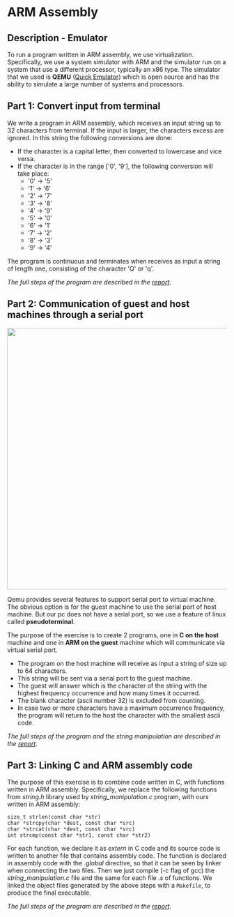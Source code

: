# ARM Assembly
## Description - Emulator
To run a program written in ARM assembly, we use virtualization. 
Specifically, we use a system simulator with ARM and the simulator run on a system that use a different processor, typically an x86 type. 
The simulator that we used is **QEMU** ([Quick Emulator](http://wiki.qemu.org/Main_Page)) which is open source and has the ability to simulate a large number of systems and processors.

## Part 1: Convert input from terminal
We write a program in ARM assembly, which receives an input string up to 32 characters from terminal. If the input is larger, the characters excess are ignored. 
In this string the following conversions are done:
* If the character is a capital letter, then converted to lowercase and vice versa.
* If the character is in the range ['0', '9'], the following conversion will take place:
    * '0' → '5'
    * '1' → '6'
    * '2' → '7'
    * '3' → '8'
    * '4' → '9'
    * '5' → '0'
    * '6' → '1'
    * '7' → '2'
    * '8' → '3'
    * '9' → '4'

The program is continuous and terminates when receives as input a string of length one, consisting of the character 'Q' or 'q'.

*The full steps of the program are described in the [report](https://github.com/chrisbetze/Embedded-System-Design/blob/25cee5b9eef1aebe16e5c4db56757fa778e92c3c/Lab3/report.pdf)*.

## Part 2: Communication of guest and host machines through a serial port
<img src="https://user-images.githubusercontent.com/50949470/111884030-894db300-89c7-11eb-8317-c5c7bd3eb23a.PNG" width="600" height=auto>

Qemu provides several features to support serial port to virtual machine. The obvious option is for the guest machine to use the serial port of host machine. 
But our pc does not have a serial port, so we use a feature of linux called **pseudoterminal**.

The purpose of the exercise is to create 2 programs, one in **C on the host** machine and one in **ARM on the guest** machine which will communicate via virtual serial port. 
* The program on the host machine will receive as input a string of size up to 64 characters. 
* This string will be sent via a serial port to the guest machine. 
* The guest will answer which is the character of the string with the highest frequency occurrence and how many times it occurred. 
* The blank character (ascii number 32) is excluded from counting. 
* In case two or more characters have a maximum occurrence frequency, the program will return to the host the character with the smallest ascii code.

*The full steps of the program and the string manipulation are described in the [report](https://github.com/chrisbetze/Embedded-System-Design/blob/25cee5b9eef1aebe16e5c4db56757fa778e92c3c/Lab3/report.pdf)*.

## Part 3: Linking C and ARM assembly code
The purpose of this exercise is to combine code written in C, with functions written in ARM assembly.
Specifically, we replace the following functions from *string.h* library used by *string_manipulation.c* program, with ours written in ARM assembly:
```
size_t strlen(const char *str)
char *strcpy(char *dest, const char *src)
char *strcat(char *dest, const char *src)
int strcmp(const char *str1, const char *str2)
```
For each function, we declare it as *extern* in C code and its source code is written to another file that contains assembly code.
The function is declared in assembly code with the *.global* directive, so that it can be seen by linker when connecting the two files.
Then we just compile (-c flag of gcc) the *string_manipulation.c* file and the same for each file *.s* of functions. 
We linked the object files generated by the above steps with a `Makefile`, to produce the final executable.

*The full steps of the program are described in the [report](https://github.com/chrisbetze/Embedded-System-Design/blob/25cee5b9eef1aebe16e5c4db56757fa778e92c3c/Lab3/report.pdf)*.
